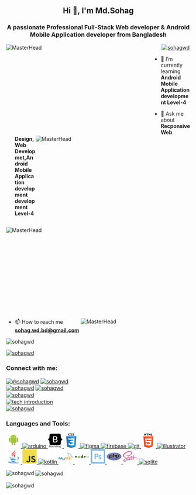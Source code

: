 
<h2 align="center">Hi 👋, I'm Md.Sohag</h2>
<h3 align="center">A passionate Professional Full-Stack Web developer & Android Mobile Application developer from Bangladesh</h3>
<img align="left" width="423" height="250" src="https://blogger.googleusercontent.com/img/b/R29vZ2xl/AVvXsEh-eFie__XLgM3jxwDv7FLK7NhlEXIkyX1WH9yA0Vi1Wgffn3zhB4G3G1rWSZeCWMxU6dSi5hy6jP3Lt5MfWZ8XDEAgLBv4VLw8mfAQ-5_sbJG-ybg5v0mEHDlMjReKLsyxjpBXdclpMBjD_ABgf-5OrlXhORVNs4Dx2Bavvf8zrXqCqTJixq-RExQHChvT/s403/ezgif.com-crop.gif" alt="MasterHead" style="max-width: 100%; display: inline-block;" data-target="animated-image.originalImage">
<img align="right" width="423" height="250" src="https://blogger.googleusercontent.com/img/b/R29vZ2xl/AVvXsEhtxm721zziPDMLoNnFQ3aDu4mKNZZXAocBSpLuE0Yic-4nufCF7xspv7F-0U7uyI2CdSig_ScX5GXqj-E_4EXnaQYRByaZgd92dAwzLGmR3vAnVjgN9B4T2IGVV2iQ9oQflKUaDGF740uiZMTQ66-Yd9XB_BiBBecDK-FsYCisuTdeYJFQ4RLCwOCPzIUN/s800/68747470733a2f2f63646e2e6472696262626c652e636f6d2f75736572732f3733303730332f73637265656e73686f74732f363538313234332f6176656e746f2e676966.gif" alt="MasterHead" style="max-width: 100%; display: inline-block;" data-target="animated-image.originalImage">
<p align="center"> <a href="https://github.com/sohagwd?tab=repositories"><img src="https://github-profile-trophy.vercel.app/?username=sohagwd" alt="sohagwd" /></a> </p>
<img align="left" width="546"  height="250" src="https://blogger.googleusercontent.com/img/b/R29vZ2xl/AVvXsEiNQNQfLxn5UB7-RCEWlbjVg6yr_fqRHE_ELH1qioutO7aUzC9ZpXJ9idkkrXB-NK-YmMLjWwM0uYlmO7_fU13O3tluOfcQURL2MI5ietd6uWI9y7B5N5tbDJQlPNQftR6XRtxm3mWREAgHtfg6iLkoJkwBG1vCC1fhnegsILlIXPG9ROtqFgDR3BthGl8K/s750/full-stack-development.gif" alt="MasterHead" style="max-width: 100%; display: inline-block;" data-target="animated-image.originalImage">
<img align="right" width="300" height="250" src="https://blogger.googleusercontent.com/img/b/R29vZ2xl/AVvXsEirVSzojUNSrC97k1otmWJwe4I2Q1mrjoB36jJ8VDgER_X8kFHvJXyZ_dCvsy3zlKtpwHwp4y5wrWcaU1IOzSIv7yJrImn_kxJMf1RdU-CJxAWy8gBmpqFv9x1GcUsTo7M7dhCve-F2pjKaDw4NW-CHg_nonMGj_dyCm0zWBFFlQiycHt38p3J_1BtmP5We/s640/code.gif" alt="MasterHead" data-canonical-src="" style="max-width: 100%; display: inline-block;" data-target="animated-image.originalImage">

- 🌱 I’m currently learning **Android Mobile Application development Level-4**

- 💬 Ask me about **Recponsive Web Design, Web Developmet,Android Mobile Application development development Level-4**

- 📫 How to reach me **sohag.wd.bd@gmail.com**
<p align="left"> <img src="https://komarev.com/ghpvc/?username=sohagwd&label=Profile%20views&color=0e75b6&style=flat" alt="sohagwd" /> </p>
<p align="left"> <a href="https://twitter.com/sohagwd" target="blank"><img src="https://img.shields.io/twitter/follow/sohagwd?logo=twitter&style=for-the-badge" alt="sohagwd" /></a> </p>
<h3 align="left">Connect with me:</h3>
<p align="left">
<a href="https://twitter.com/@sohagwd" target="blank"><img align="center" src="https://raw.githubusercontent.com/rahuldkjain/github-profile-readme-generator/master/src/images/icons/Social/twitter.svg" alt="@sohagwd" height="30" width="40" /></a>
<a href="https://linkedin.com/in/sohagwd" target="blank"><img align="center" src="https://raw.githubusercontent.com/rahuldkjain/github-profile-readme-generator/master/src/images/icons/Social/linked-in-alt.svg" alt="sohagwd" height="30" width="40" /></a>
<a href="https://stackoverflow.com/users/sohagwd" target="blank"><img align="center" src="https://raw.githubusercontent.com/rahuldkjain/github-profile-readme-generator/master/src/images/icons/Social/stack-overflow.svg" alt="sohagwd" height="30" width="40" /></a>
<a href="https://fb.com/sohagwd" target="blank"><img align="center" src="https://raw.githubusercontent.com/rahuldkjain/github-profile-readme-generator/master/src/images/icons/Social/facebook.svg" alt="sohagwd" height="30" width="40" /></a>
<a href="https://instagram.com/sohagwd" target="blank"><img align="center" src="https://raw.githubusercontent.com/rahuldkjain/github-profile-readme-generator/master/src/images/icons/Social/instagram.svg" alt="sohagwd" height="30" width="40" /></a>
<a href="https://www.youtube.com/c/tech introduction" target="blank"><img align="center" src="https://raw.githubusercontent.com/rahuldkjain/github-profile-readme-generator/master/src/images/icons/Social/youtube.svg" alt="tech introduction" height="30" width="40" /></a>
<a href="https://discord.gg/sohagwd" target="blank"><img align="center" src="https://raw.githubusercontent.com/rahuldkjain/github-profile-readme-generator/master/src/images/icons/Social/discord.svg" alt="sohagwd" height="30" width="40" /></a>
</p>
<h3 align="left">Languages and Tools:</h3>
<p align="left"> <a href="https://developer.android.com" target="_blank" rel="noreferrer"> <img src="https://raw.githubusercontent.com/devicons/devicon/master/icons/android/android-original-wordmark.svg" alt="android" width="40" height="40"/> </a> <a href="https://www.arduino.cc/" target="_blank" rel="noreferrer"> <img src="https://cdn.worldvectorlogo.com/logos/arduino-1.svg" alt="arduino" width="40" height="40"/> </a> <a href="https://getbootstrap.com" target="_blank" rel="noreferrer"> <img src="https://raw.githubusercontent.com/devicons/devicon/master/icons/bootstrap/bootstrap-plain-wordmark.svg" alt="bootstrap" width="40" height="40"/> </a> <a href="https://www.w3schools.com/css/" target="_blank" rel="noreferrer"> <img src="https://raw.githubusercontent.com/devicons/devicon/master/icons/css3/css3-original-wordmark.svg" alt="css3" width="40" height="40"/> </a> <a href="https://www.figma.com/" target="_blank" rel="noreferrer"> <img src="https://www.vectorlogo.zone/logos/figma/figma-icon.svg" alt="figma" width="40" height="40"/> </a> <a href="https://firebase.google.com/" target="_blank" rel="noreferrer"> <img src="https://www.vectorlogo.zone/logos/firebase/firebase-icon.svg" alt="firebase" width="40" height="40"/> </a> <a href="https://git-scm.com/" target="_blank" rel="noreferrer"> <img src="https://www.vectorlogo.zone/logos/git-scm/git-scm-icon.svg" alt="git" width="40" height="40"/> </a> <a href="https://www.w3.org/html/" target="_blank" rel="noreferrer"> <img src="https://raw.githubusercontent.com/devicons/devicon/master/icons/html5/html5-original-wordmark.svg" alt="html5" width="40" height="40"/> </a> <a href="https://www.adobe.com/in/products/illustrator.html" target="_blank" rel="noreferrer"> <img src="https://www.vectorlogo.zone/logos/adobe_illustrator/adobe_illustrator-icon.svg" alt="illustrator" width="40" height="40"/> </a> <a href="https://www.java.com" target="_blank" rel="noreferrer"> <img src="https://raw.githubusercontent.com/devicons/devicon/master/icons/java/java-original.svg" alt="java" width="40" height="40"/> </a> <a href="https://developer.mozilla.org/en-US/docs/Web/JavaScript" target="_blank" rel="noreferrer"> <img src="https://raw.githubusercontent.com/devicons/devicon/master/icons/javascript/javascript-original.svg" alt="javascript" width="40" height="40"/> </a> <a href="https://kotlinlang.org" target="_blank" rel="noreferrer"> <img src="https://www.vectorlogo.zone/logos/kotlinlang/kotlinlang-icon.svg" alt="kotlin" width="40" height="40"/> </a> <a href="https://www.mysql.com/" target="_blank" rel="noreferrer"> <img src="https://raw.githubusercontent.com/devicons/devicon/master/icons/mysql/mysql-original-wordmark.svg" alt="mysql" width="40" height="40"/> </a> <a href="https://nodejs.org" target="_blank" rel="noreferrer"> <img src="https://raw.githubusercontent.com/devicons/devicon/master/icons/nodejs/nodejs-original-wordmark.svg" alt="nodejs" width="40" height="40"/> </a> <a href="https://www.photoshop.com/en" target="_blank" rel="noreferrer"> <img src="https://raw.githubusercontent.com/devicons/devicon/master/icons/photoshop/photoshop-line.svg" alt="photoshop" width="40" height="40"/> </a> <a href="https://www.php.net" target="_blank" rel="noreferrer"> <img src="https://raw.githubusercontent.com/devicons/devicon/master/icons/php/php-original.svg" alt="php" width="40" height="40"/> </a> <a href="https://sass-lang.com" target="_blank" rel="noreferrer"> <img src="https://raw.githubusercontent.com/devicons/devicon/master/icons/sass/sass-original.svg" alt="sass" width="40" height="40"/> </a> <a href="https://www.sqlite.org/" target="_blank" rel="noreferrer"> <img src="https://www.vectorlogo.zone/logos/sqlite/sqlite-icon.svg" alt="sqlite" width="40" height="40"/> </a> </p>

<p><img align="left" src="https://github-readme-stats.vercel.app/api/top-langs?username=sohagwd&show_icons=true&locale=en&layout=compact" alt="sohagwd" /></p>

<p>&nbsp;<img align="center" src="https://github-readme-stats.vercel.app/api?username=sohagwd&show_icons=true&locale=en" alt="sohagwd" /></p>

<p><img align="center" src="https://github-readme-streak-stats.herokuapp.com/?user=sohagwd&" alt="sohagwd" /></p>
